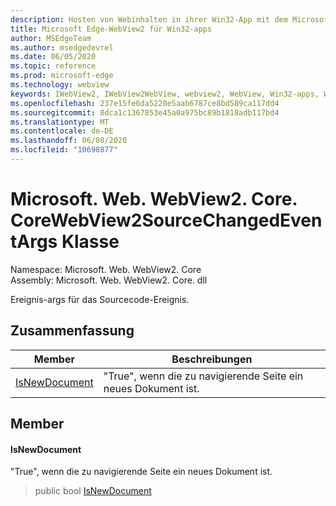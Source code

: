 ```yaml
---
description: Hosten von Webinhalten in ihrer Win32-App mit dem Microsoft Edge WebView2-Steuerelement
title: Microsoft Edge-WebView2 für Win32-apps
author: MSEdgeTeam
ms.author: msedgedevrel
ms.date: 06/05/2020
ms.topic: reference
ms.prod: microsoft-edge
ms.technology: webview
keywords: IWebView2, IWebView2WebView, webview2, WebView, Win32-apps, Win32, Edge, ICoreWebView2, ICoreWebView2Controller, Browser-Steuerelement, Edge-HTML
ms.openlocfilehash: 237e15fe6da5220e5aab6787ce8bd589ca117dd4
ms.sourcegitcommit: 8dca1c1367853e45a0a975bc89b1818adb117bd4
ms.translationtype: MT
ms.contentlocale: de-DE
ms.lasthandoff: 06/08/2020
ms.locfileid: "10698877"
---
```

# Microsoft. Web. WebView2. Core. CoreWebView2SourceChangedEventArgs Klasse 

Namespace: Microsoft. Web. WebView2. Core \
Assembly: Microsoft. Web. WebView2. Core. dll

Ereignis-args für das Sourcecode-Ereignis.

## Zusammenfassung

 Member                        | Beschreibungen
--------------------------------|---------------------------------------------
[IsNewDocument](#isnewdocument) | "True", wenn die zu navigierende Seite ein neues Dokument ist.

## Member

#### IsNewDocument 

"True", wenn die zu navigierende Seite ein neues Dokument ist.

> public bool [IsNewDocument](#isnewdocument)


